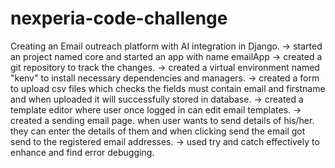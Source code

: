 # nexperia-code-challenge
Creating an Email outreach platform with AI integration in Django. 
 -> started an project named core and started an app with name emailApp 
 -> created a git repository to track the changes. 
 -> created a virtual environment named "kenv" to install necessary dependencies and managers.
 -> created a form to upload csv files which checks the fields must contain email and firstname and when uploaded it will successfully stored in database.
 -> created a template editor where user once logged in can edit email templates.
 -> created a sending email page. when user wants to send details of his/her. they can enter the details of them and when clicking send the email got send to the registered email addresses.
 -> used try and catch effectively to enhance and find error debugging.
 
 

